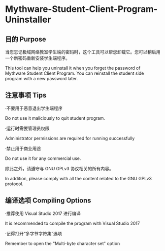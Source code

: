 # Mythware-Student-Client-Program-Uninstaller
## 目的 Purpose
当您忘记极域网络教室学生端的密码时，这个工具可以帮您卸载它。您可以稍后用一个新密码重新安装学生端程序。

This tool can help you uninstall it when you forget the password of Mythware Student Client Program. You can reinstall the student side program with a new password later.

## 注意事项 Tips
·不要用于恶意退出学生端程序

 Do not use it maliciously to quit student program.
 
·运行时需要管理员权限

 Administrator permissions are required for running successfully
 
·禁止用于商业用途

 Do not use it for any commercial use.

除此之外，请遵守与 GNU GPLv3 协议相关的所有内容。

In addition, please comply with all the content related to the GNU GPLv3 protocol.

## 编译选项 Compiling Options
·推荐使用 Visual Studio 2017 进行编译

 It is recommended to compile the program with Visual Studio 2017
 
·记得打开“多字节字符集”选项

 Remember to open the "Multi-byte character set" option
